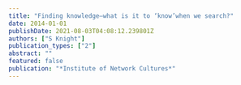 ```yaml
---
title: "Finding knowledge–what is it to ‘know’when we search?"
date: 2014-01-01
publishDate: 2021-08-03T04:08:12.239801Z
authors: ["S Knight"]
publication_types: ["2"]
abstract: ""
featured: false
publication: "*Institute of Network Cultures*"
---
```


